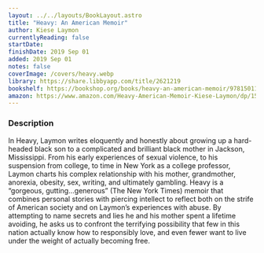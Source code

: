 ```yaml
---
layout: ../../layouts/BookLayout.astro
title: "Heavy: An American Memoir"
author: Kiese Laymon
currentlyReading: false
startDate: 
finishDate: 2019 Sep 01
added: 2019 Sep 01
notes: false
coverImage: /covers/heavy.webp
library: https://share.libbyapp.com/title/2621219
bookshelf: https://bookshop.org/books/heavy-an-american-memoir/9781501125669
amazon: https://www.amazon.com/Heavy-American-Memoir-Kiese-Laymon/dp/1501125656
---
```


### Description
In Heavy, Laymon writes eloquently and honestly about growing up a hard-headed black son to a complicated and brilliant black mother in Jackson, Mississippi. From his early experiences of sexual violence, to his suspension from college, to time in New York as a college professor, Laymon charts his complex relationship with his mother, grandmother, anorexia, obesity, sex, writing, and ultimately gambling. Heavy is a “gorgeous, gutting...generous” (The New York Times) memoir that combines personal stories with piercing intellect to reflect both on the strife of American society and on Laymon’s experiences with abuse. By attempting to name secrets and lies he and his mother spent a lifetime avoiding, he asks us to confront the terrifying possibility that few in this nation actually know how to responsibly love, and even fewer want to live under the weight of actually becoming free.

<!-- ### Notes & Highlights -->
